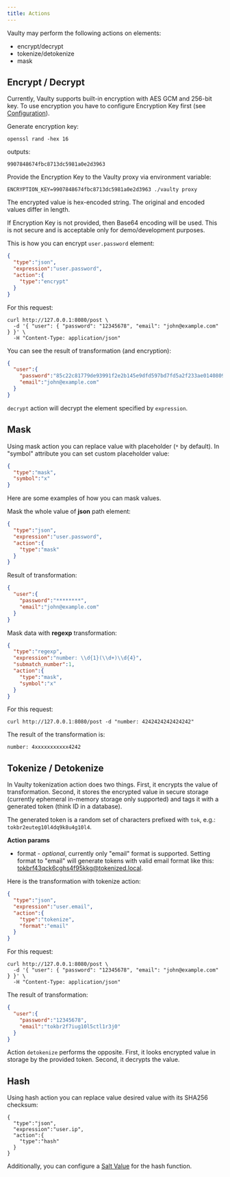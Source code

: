 ```yaml
---
title: Actions
---
```


Vaulty may perform the following actions on elements:

- encrypt/decrypt
- tokenize/detokenize
- mask

## Encrypt / Decrypt

Currently, Vaulty supports built-in encryption with AES GCM and 256-bit key. To use encryption you have to configure Encryption Key first (see [Configuration](./configuration#encryption-key)). 

Generate encryption key:

```
openssl rand -hex 16
```

outputs:

```
9907848674fbc8713dc5981a0e2d3963
```

Provide the Encryption Key to the Vaulty proxy via environment variable:

```
ENCRYPTION_KEY=9907848674fbc8713dc5981a0e2d3963 ./vaulty proxy
```

The encrypted value is hex-encoded string. The original and encoded values differ in length.

If Encryption Key is not provided, then Base64 encoding will be used. This is not secure and is acceptable only for demo/development purposes.

This is how you can encrypt `user.password` element:

```json
{
  "type":"json",
  "expression":"user.password",
  "action":{
    "type":"encrypt"
  }
}
```
For this request:

```shell
curl http://127.0.0.1:8080/post \
  -d '{ "user": { "password": "12345678", "email": "john@example.com" } }' \
  -H "Content-Type: application/json"

```

You can see the result of transformation (and encryption):

```json
{
  "user":{
    "password":"85c22c81779de93991f2e2b145e9dfd597bd7fd5a2f233ae0140809ee11189f8ee697b4c",
    "email":"john@example.com"
  }
}
```

`decrypt` action will decrypt the element specified by `expression`.

## Mask

Using mask action you can replace value with placeholder (`*` by default). In "symbol" attribute you can set custom placeholder value:

```json
{
  "type":"mask",
  "symbol":"x"
}
```

Here are some examples of how you can mask values.

Mask the whole value of **json** path element:

```json
{
  "type":"json",
  "expression":"user.password",
  "action":{
    "type":"mask"
  }
}
```

Result of transformation:

```json
{
  "user":{
    "password":"********",
    "email":"john@example.com"
  }
}
```

Mask data with **regexp** transformation:

```json
{
  "type":"regexp",
  "expression":"number: \\d{1}(\\d+)\\d{4}",
  "submatch_number":1,
  "action":{
    "type":"mask",
    "symbol":"x"
  }
}
```

For this request:

```shell
curl http://127.0.0.1:8080/post -d "number: 4242424242424242"
```

The result of the transformation is:

```
number: 4xxxxxxxxxxx4242
```

## Tokenize / Detokenize

In Vaulty tokenization action does two things. First, it encrypts the value of transformation. Second, it stores the encrypted value in secure storage (currently ephemeral in-memory storage only supported) and tags it with a generated token (think ID in a database).

The generated token is a random set of characters prefixed with `tok`, e.g.: `tokbr2euteg10l4dq9k8u4g10l4`.

**Action params**

* format - *optional*, currently only "email" format is supported. Setting format to "email" will generate tokens with valid email format like this: tokbrf43qck6cghs4f95kkg@tokenized.local.

Here is the transformation with tokenize action:

```json
{
  "type":"json",
  "expression":"user.email",
  "action":{
    "type":"tokenize",
    "format":"email"
  }
}
```

For this request:

```shell
curl http://127.0.0.1:8080/post \
  -d '{ "user": { "password": "12345678", "email": "john@example.com" } }' \
  -H "Content-Type: application/json"
```

The result of transformation:

```json
{
  "user":{
    "password":"12345678",
    "email":"tokbr2f7iug10l5ctl1r3j0"
  }
}
```

Action `detokenize` performs the opposite. First, it looks encrypted value in storage by the provided token. Second, it decrypts the value.

## Hash

Using hash action you can replace value desired value with its SHA256 checksum:

```
{
  "type":"json",
  "expression":"user.ip",
  "action":{
    "type":"hash"
  }
}
```

Additionally, you can configure a [Salt Value](./configuration#salt-value) for the hash function.